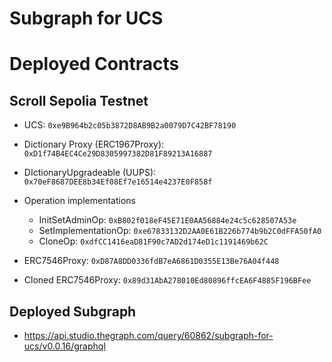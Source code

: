 # Subgraph for UCS
# Deployed Contracts
## Scroll Sepolia  Testnet
- UCS: `0xe9B964b2c05b3872D8AB9B2a0079D7C42BF78190`

- Dictionary Proxy (ERC1967Proxy): `0xD1f74B4EC4Ce29D8305997382D81F89213A16887`
- DIctionaryUpgradeable (UUPS): `0x70eF8687DEE8b34Ef08Ef7e16514e4237E0F858f`
- Operation implementations
    - InitSetAdminOp: `0xB802f018eF45E71E0AA56884e24c5c628507A53e`
    - SetImplementationOp: `0xe67833132D2AA0E61B226b774b9b2C0dFFA50fA0`
    - CloneOp: `0xdfCC1416eaD81F90c7AD2d174eD1c1191469b62C`
- ERC7546Proxy: `0xD87A8DD0336fdB7eA6861D0355E13Be76A04f448`
- Cloned ERC7546Proxy: `0x89d31AbA278010Ed80896ffcEA6F4885F196BFee`

## Deployed Subgraph
- https://api.studio.thegraph.com/query/60862/subgraph-for-ucs/v0.0.16/graphql

